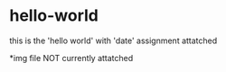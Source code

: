 # hello-world
this is the 'hello world' with 'date' assignment attatched

*img file NOT currently attatched
